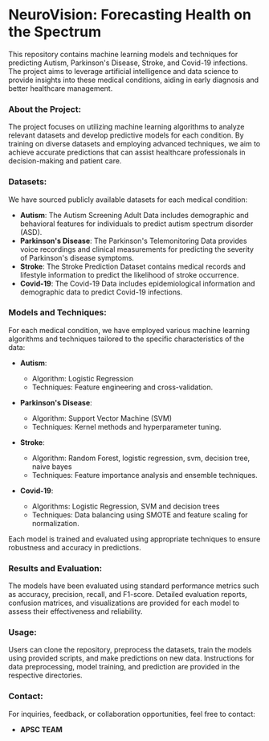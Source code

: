 # NeuroVision: Forecasting Health on the Spectrum 

This repository contains machine learning models and techniques for predicting Autism, Parkinson's Disease, Stroke, and Covid-19 infections. The project aims to leverage artificial intelligence and data science to provide insights into these medical conditions, aiding in early diagnosis and better healthcare management.

### About the Project:
The project focuses on utilizing machine learning algorithms to analyze relevant datasets and develop predictive models for each condition. By training on diverse datasets and employing advanced techniques, we aim to achieve accurate predictions that can assist healthcare professionals in decision-making and patient care.

### Datasets:
We have sourced publicly available datasets for each medical condition:

- **Autism**: The Autism Screening Adult Data includes demographic and behavioral features for individuals to predict autism spectrum disorder (ASD).
- **Parkinson's Disease**: The Parkinson's Telemonitoring Data provides voice recordings and clinical measurements for predicting the severity of Parkinson's disease symptoms.
- **Stroke**: The Stroke Prediction Dataset contains medical records and lifestyle information to predict the likelihood of stroke occurrence.
- **Covid-19**: The Covid-19 Data includes epidemiological information and demographic data to predict Covid-19 infections.

### Models and Techniques:
For each medical condition, we have employed various machine learning algorithms and techniques tailored to the specific characteristics of the data:

- **Autism**:
  - Algorithm: Logistic Regression
  - Techniques: Feature engineering and cross-validation.

- **Parkinson's Disease**:
  - Algorithm: Support Vector Machine (SVM)
  - Techniques: Kernel methods and hyperparameter tuning.

- **Stroke**:
  - Algorithm: Random Forest, logistic regression, svm, decision tree, naive bayes
  - Techniques: Feature importance analysis and ensemble techniques.

- **Covid-19**:
  - Algorithms: Logistic Regression, SVM and decision trees
  - Techniques: Data balancing using SMOTE and feature scaling for normalization.

Each model is trained and evaluated using appropriate techniques to ensure robustness and accuracy in predictions.

### Results and Evaluation:
The models have been evaluated using standard performance metrics such as accuracy, precision, recall, and F1-score. Detailed evaluation reports, confusion matrices, and visualizations are provided for each model to assess their effectiveness and reliability.

### Usage:
Users can clone the repository, preprocess the datasets, train the models using provided scripts, and make predictions on new data. Instructions for data preprocessing, model training, and prediction are provided in the respective directories.

### Contact:
For inquiries, feedback, or collaboration opportunities, feel free to contact:

- **APSC TEAM**

